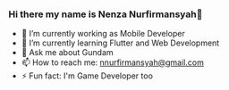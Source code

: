 ### Hi there my name is Nenza Nurfirmansyah👋

- 🔭 I’m currently working as Mobile Developer
- 🌱 I’m currently learning Flutter and Web Development
- 💬 Ask me about Gundam
- 📫 How to reach me: nnurfirmansyah@gmail.com
- ⚡ Fun fact: I'm Game Developer too
